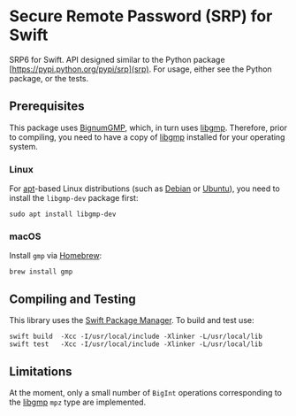 Secure Remote Password (SRP) for Swift
======================================

SRP6 for Swift. API designed similar to the Python package [https://pypi.python.org/pypi/srp](srp). For usage, either see the Python package, or the tests.

## Prerequisites

This package uses [BignumGMP](https://github.com/mdaxter/BignumGMP), which, in turn uses [libgmp](https://gmplib.org/).
Therefore, prior to compiling, you need to have a copy of [libgmp](https://gmplib.org/) installed for your operating system.

### Linux

For [apt](https://wiki.debian.org/Apt)-based Linux distributions (such as [Debian](https://www.debian.org) or [Ubuntu](https://www.ubuntu.com)), you need to install the `libgmp-dev` package first:

	sudo apt install libgmp-dev

### macOS

Install `gmp` via [Homebrew](http://brew.sh/):

	brew install gmp

## Compiling and Testing

This library uses the [Swift Package Manager](https://swift.org/package-manager/).  To build and test use:

	swift build  -Xcc -I/usr/local/include -Xlinker -L/usr/local/lib
	swift test   -Xcc -I/usr/local/include -Xlinker -L/usr/local/lib

## Limitations

At the moment, only a small number of `BigInt` operations corresponding to the [libgmp](https://gmplib.org/) `mpz` type are implemented. 
